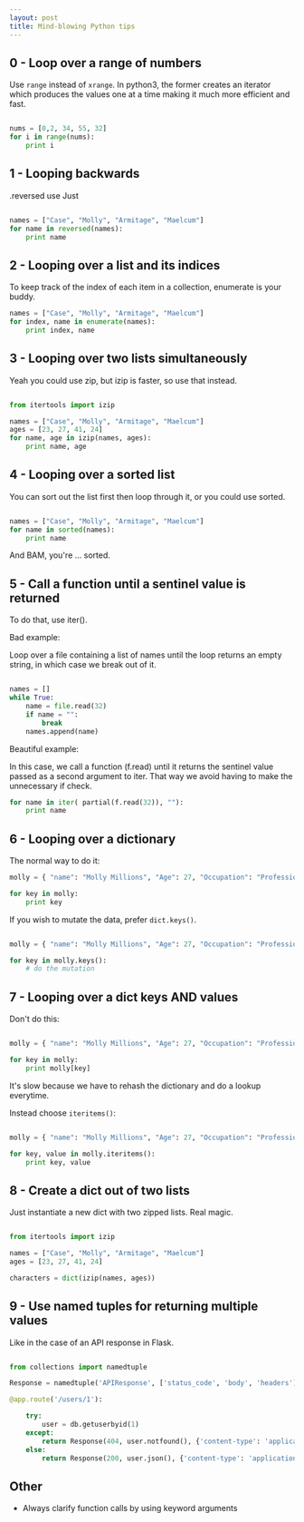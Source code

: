 ```yaml
---
layout: post
title: Mind-blowing Python tips
---
```


## 0 - Loop over a range of numbers
Use `range` instead of `xrange`.
In python3, the former  creates an iterator which produces the values one at
a time making it much more efficient and fast.

```python

nums = [0,2, 34, 55, 32]
for i in range(nums):
    print i

```

## 1 - Looping backwards
.reversed use Just

```python

names = ["Case", "Molly", "Armitage", "Maelcum"]
for name in reversed(names):
    print name

```

## 2 - Looping over a list and its indices

To keep track of the index of each item in a collection, enumerate is your buddy.

```python
names = ["Case", "Molly", "Armitage", "Maelcum"]
for index, name in enumerate(names):
    print index, name

```

## 3 - Looping over two lists simultaneously
Yeah you could use zip, but izip is faster, so use that instead.

```python

from itertools import izip

names = ["Case", "Molly", "Armitage", "Maelcum"]
ages = [23, 27, 41, 24]
for name, age in izip(names, ages):
    print name, age

```

## 4 - Looping over a sorted list

You can sort out the list first then loop through it, or you could use
sorted.

```python

names = ["Case", "Molly", "Armitage", "Maelcum"]
for name in sorted(names):
    print name

```
And BAM, you're ... sorted.

## 5 - Call a function until a sentinel value is returned

To do that, use iter().

Bad example:

Loop over a file containing a list of names
until the loop returns an empty string,
in which case we break out of it.

```python

names = []
while True:
    name = file.read(32)
    if name = "":
        break
    names.append(name)
```

Beautiful example:

In this case, we call a function (f.read) until it returns the sentinel value
passed as a second argument to iter.
That way we avoid having to make the unnecessary if check.

```python
for name in iter( partial(f.read(32)), ""):
    print name
```

## 6 - Looping over a dictionary

The normal way to do it:

```python
molly = { "name": "Molly Millions", "Age": 27, "Occupation": "Professional Killer"}

for key in molly:
    print key
```
If you wish to mutate the data, prefer `dict.keys()`.

```python

molly = { "name": "Molly Millions", "Age": 27, "Occupation": "Professional Killer"}

for key in molly.keys():
    # do the mutation

```

## 7 - Looping over a dict keys AND values

Don't do this:


```python

molly = { "name": "Molly Millions", "Age": 27, "Occupation": "Professional Killer"}

for key in molly:
    print molly[key]

```

It's slow because we have to rehash the dictionary and do a lookup everytime.

Instead choose `iteritems()`:

```python

molly = { "name": "Molly Millions", "Age": 27, "Occupation": "Professional Killer"}

for key, value in molly.iteritems():
    print key, value

```

## 8 - Create a dict out of two lists

Just instantiate a new dict with two zipped lists. Real magic.

```python

from itertools import izip

names = ["Case", "Molly", "Armitage", "Maelcum"]
ages = [23, 27, 41, 24]

characters = dict(izip(names, ages))

```

## 9 - Use named tuples for returning multiple values

Like in the case of an API response in Flask.

```python

from collections import namedtuple

Response = namedtuple('APIResponse', ['status_code', 'body', 'headers'])

@app.route('/users/1'):

    try:
        user = db.getuserbyid(1)
    except:
        return Response(404, user.notfound(), {'content-type': 'application/json'}
    else:
        return Response(200, user.json(), {'content-type': 'application/json'}

```

## Other

* Always clarify function calls by using keyword arguments
